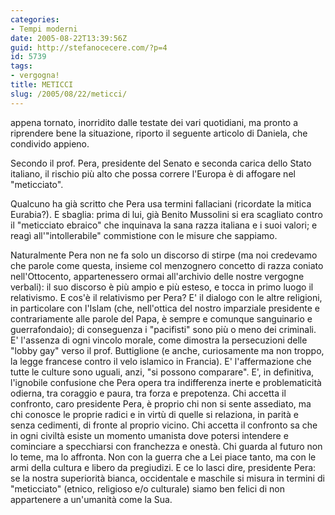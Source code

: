 ```yaml
---
categories:
- Tempi moderni
date: 2005-08-22T13:39:56Z
guid: http://stefanocecere.com/?p=4
id: 5739
tags:
- vergogna!
title: METICCI
slug: /2005/08/22/meticci/
---
```


appena tornato, inorridito dalle testate dei vari quotidiani, ma pronto a riprendere bene la situazione, riporto il seguente articolo di Daniela, che condivido appieno.

Secondo il prof. Pera, presidente del Senato e seconda carica dello Stato italiano, il rischio più alto che possa correre l'Europa è di affogare nel "meticciato".
  
Qualcuno ha già scritto che Pera usa termini fallaciani (ricordate la mitica Eurabia?). E sbaglia: prima di lui, già Benito Mussolini si era scagliato contro il "meticciato ebraico" che inquinava la sana razza italiana e i suoi valori; e reagì all'"intollerabile" commistione con le misure che sappiamo.
  
Naturalmente Pera non ne fa solo un discorso di stirpe (ma noi credevamo che parole come questa, insieme col menzognero concetto di razza coniato nell'Ottocento, appartenessero ormai all'archivio delle nostre vergogne verbali): il suo discorso è più ampio e più esteso, e tocca in primo luogo il relativismo. E cos'è il relativismo per Pera? E' il dialogo con le altre religioni, in particolare con l'Islam (che, nell'ottica del nostro imparziale presidente e contrariamente alle parole del Papa, è sempre e comunque sanguinario e guerrafondaio); di conseguenza i "pacifisti" sono più o meno dei criminali. E' l'assenza di ogni vincolo morale, come dimostra la persecuzioni delle "lobby gay" verso il prof. Buttiglione (e anche, curiosamente ma non troppo, la legge francese contro il velo islamico in Francia). E' l'affermazione che tutte le culture sono uguali, anzi, "si possono comparare". E', in definitiva, l'ignobile confusione che Pera opera tra indifferenza inerte e problematicità odierna, tra coraggio e paura, tra forza e prepotenza. Chi accetta il confronto, caro presidente Pera, è proprio chi non si sente assediato, ma chi conosce le proprie radici e in virtù di quelle si relaziona, in parità e senza cedimenti, di fronte al proprio vicino. Chi accetta il confronto sa che in ogni civiltà esiste un momento umanista dove potersi intendere e cominciare a specchiarsi con franchezza e onestà. Chi guarda al futuro non lo teme, ma lo affronta. Non con la guerra che a Lei piace tanto, ma con le armi della cultura e libero da pregiudizi. E ce lo lasci dire, presidente Pera: se la nostra superiorità bianca, occidentale e maschile si misura in termini di "meticciato" (etnico, religioso e/o culturale) siamo ben felici di non appartenere a un'umanità come la Sua.
